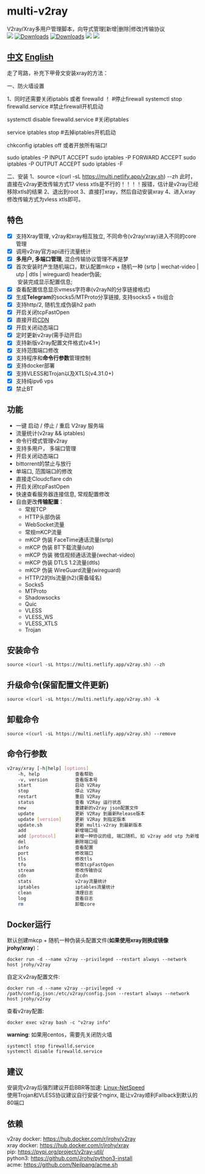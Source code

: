 # multi-v2ray
V2ray/Xray多用户管理脚本，向导式管理[新增|删除|修改]传输协议  
![](https://img.shields.io/pypi/v/v2ray-util.svg) 
[![Downloads](https://pepy.tech/badge/v2ray-util)](https://pepy.tech/project/v2ray-util)
[![Downloads](https://pepy.tech/badge/v2ray-util/month)](https://pepy.tech/project/v2ray-util)
![](https://img.shields.io/docker/pulls/jrohy/v2ray.svg)
![](https://img.shields.io/github/license/Jrohy/multi-v2ray.svg)

## [中文](README.md)  [English](README_EN.md)

走了弯路，补充下甲骨文安装xray的方法：

一、防火墙设置

1、同时还需要关闭iptabls 或者 firewalld ！ #停止firewall
systemctl stop firewalld.service
#禁止firewall开机启动

systemctl disable firewalld.service
#关闭iptables

service iptables stop
#去掉iptables开机启动

chkconfig iptables off
或者开放所有端口!

sudo iptables -P INPUT ACCEPT
sudo iptables -P FORWARD ACCEPT
sudo iptables -P OUTPUT ACCEPT
sudo iptables -F

二、安装
1、source <(curl -sL https://multi.netlify.app/v2ray.sh) --zh
此时，直接在v2ray更改传输方式17 vless xtls是不行的！！！！报错，估计是v2ray已经移除xtls的结果
2、退出到root
3、直接打xray，然后自动安装xray
4、进入xray修改传输方式为vless xtls即可。




## 特色
- [x] 支持Xray管理, v2ray和xray相互独立, 不同命令(v2ray/xray)进入不同的core管理
- [x] 调用v2ray官方api进行流量统计
- [x] **多用户, 多端口管理**, 混合传输协议管理不再是梦
- [x] 首次安装时产生随机端口，默认配置mkcp + 随机一种 (srtp | wechat-video | utp | dtls | wireguard) header伪装;  
  安装完成显示配置信息;
- [x] 查看配置信息显示vmess字符串(v2rayN的分享链接格式)
- [x] 生成**Telegram**的socks5/MTProto分享链接, 支持socks5 + tls组合
- [x] 支持http/2, 随机生成伪装h2 path
- [x] 开启关闭tcpFastOpen
- [x] 直接开启[CDN](https://github.com/Jrohy/multi-v2ray/wiki/CloudFlare-cdn%E4%BB%A3%E7%90%86v2ray%E6%B5%81%E9%87%8F)
- [x] 开启关闭动态端口
- [x] 定时更新v2ray(需手动开启)
- [x] 支持新版v2ray配置文件格式(v4.1+)
- [x] 支持范围端口修改
- [x] 支持程序和**命令行参数**管理控制
- [x] 支持docker部署
- [x] 支持VLESS和Trojan以及XTLS(v4.31.0+)
- [x] 支持纯ipv6 vps
- [x] 禁止BT

## 功能
- 一键 启动 / 停止 / 重启 V2ray 服务端
- 流量统计(v2ray && iptables)
- 命令行模式管理v2ray
- 支持多用户， 多端口管理
- 开启关闭动态端口
- bittorrent的禁止与放行
- 单端口, 范围端口的修改
- 直接走Cloudcflare cdn
- 开启关闭tcpFastOpen
- 快速查看服务器连接信息, 常规配置修改
- 自由更改**传输配置**：
  - 常规TCP
  - HTTP头部伪装
  - WebSocket流量
  - 常规mKCP流量
  - mKCP 伪装 FaceTime通话流量(srtp)
  - mKCP 伪装 BT下载流量(utp)
  - mKCP 伪装 微信视频通话流量(wechat-video)
  - mKCP 伪装 DTLS 1.2流量(dtls)
  - mKCP 伪装 WireGuard流量(wireguard)
  - HTTP/2的tls流量(h2)(需备域名) 
  - Socks5
  - MTProto
  - Shadowsocks
  - Quic
  - VLESS
  - VLESS_WS
  - VLESS_XTLS
  - Trojan

## 安装命令
```
source <(curl -sL https://multi.netlify.app/v2ray.sh) --zh
```

## 升级命令(保留配置文件更新)
```
source <(curl -sL https://multi.netlify.app/v2ray.sh) -k
```

## 卸载命令
```
source <(curl -sL https://multi.netlify.app/v2ray.sh) --remove
```

## 命令行参数
```bash
v2ray/xray [-h|help] [options]
    -h, help             查看帮助
    -v, version          查看版本号
    start                启动 V2Ray
    stop                 停止 V2Ray
    restart              重启 V2Ray
    status               查看 V2Ray 运行状态
    new                  重建新的v2ray json配置文件
    update               更新 V2Ray 到最新Release版本
    update [version]     更新 V2Ray 到指定版本
    update.sh            更新 multi-v2ray 到最新版本
    add                  新增端口组
    add [protocol]       新增一种协议的组, 端口随机, 如 v2ray add utp 为新增utp协议
    del                  删除端口组
    info                 查看配置
    port                 修改端口
    tls                  修改tls
    tfo                  修改tcpFastOpen
    stream               修改传输协议
    cdn                  走cdn
    stats                v2ray流量统计
    iptables             iptables流量统计
    clean                清理日志
    log                  查看日志
    rm                   卸载core
```

## Docker运行

默认创建mkcp + 随机一种伪装头配置文件(**如果使用xray则换成镜像jrohy/xray**)：
```
docker run -d --name v2ray --privileged --restart always --network host jrohy/v2ray
```

自定义v2ray配置文件:
```
docker run -d --name v2ray --privileged -v /path/config.json:/etc/v2ray/config.json --restart always --network host jrohy/v2ray
```

查看v2ray配置:
```
docker exec v2ray bash -c "v2ray info"
```

**warning**: 如果用centos，需要先关闭防火墙
```
systemctl stop firewalld.service
systemctl disable firewalld.service
```

## 建议
安装完v2ray后强烈建议开启BBR等加速: [Linux-NetSpeed](https://github.com/chiakge/Linux-NetSpeed)  
使用Trojan和VLESS协议建议自行安装个nginx, 能让v2ray顺利Fallback到默认的80端口

## 依赖
v2ray docker: https://hub.docker.com/r/jrohy/v2ray  
xray docker: https://hub.docker.com/r/jrohy/xray  
pip: https://pypi.org/project/v2ray-util/  
python3: https://github.com/Jrohy/python3-install  
acme: https://github.com/Neilpang/acme.sh
